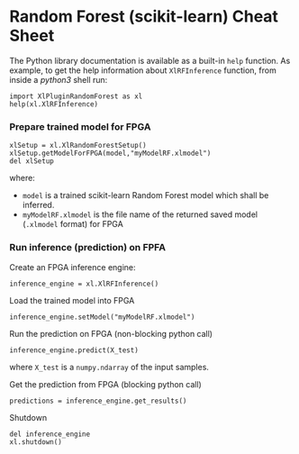 # Random Forest (scikit-learn) Cheat Sheet

The Python library documentation is available as a built-in ```help``` function. As example, to get the help information about `XlRFInference` function, from inside a *python3* shell run:

```
import XlPluginRandomForest as xl
help(xl.XlRFInference)
```


### Prepare trained model for FPGA

```
xlSetup = xl.XlRandomForestSetup()
xlSetup.getModelForFPGA(model,"myModelRF.xlmodel")
del xlSetup
```
where:
* `model` is a trained scikit-learn Random Forest model which shall be inferred. 
* `myModelRF.xlmodel` is the file name of the returned saved model (`.xlmodel` format) for FPGA

### Run inference (prediction) on FPFA

Create an FPGA inference engine:
```
inference_engine = xl.XlRFInference()
```

Load the trained model into FPGA
```
inference_engine.setModel("myModelRF.xlmodel")
```

Run the prediction on FPGA (non-blocking python call)
```
inference_engine.predict(X_test)
```
where `X_test` is a `numpy.ndarray` of the input samples.

Get the prediction from FPGA (blocking python call)
```
predictions = inference_engine.get_results()
```

Shutdown
```
del inference_engine
xl.shutdown()
```
